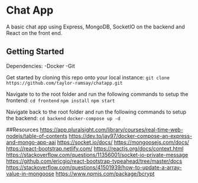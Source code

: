 # Chat App
A basic chat app using Express, MongoDB, SocketIO on the backend and React on the front end.

## Getting Started
Dependencies:
-Docker
-Git

Get started by cloning this repo onto your local instance:
`git clone https://github.com/taylor-ramsay/chatapp.git`

Navigate to to the root folder and run the following commands to setup the frontend:
`cd frontend`
`npm install`
`npm start`

Navigate back to the root folder and run the following commands to setup the backend:
`cd backend`
`docker-compose up -d`

##Resources
https://app.pluralsight.com/library/courses/real-time-web-nodejs/table-of-contents
https://dev.to/jay97/docker-compose-an-express-and-mongo-app-aai
https://socket.io/docs/
https://mongoosejs.com/docs/
https://react-bootstrap.netlify.com/
https://reactjs.org/docs/context.html
https://stackoverflow.com/questions/11356001/socket-io-private-message
https://github.com/ericgio/react-bootstrap-typeahead/tree/master/docs
https://stackoverflow.com/questions/41501939/how-to-update-a-array-value-in-mongoose
https://www.npmjs.com/package/bcrypt